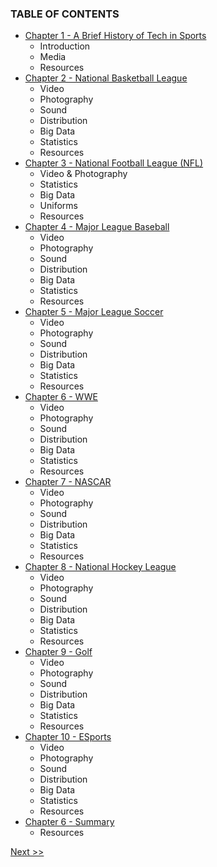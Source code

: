 ### TABLE OF CONTENTS

* [Chapter 1 - A Brief History of Tech in Sports](020-chapter-01.md)
  * Introduction
  * Media
  * Resources
* [Chapter 2 - National Basketball League](030-chapter-02.md)
  * Video
  * Photography
  * Sound
  * Distribution
  * Big Data
  * Statistics
  * Resources
* [Chapter 3 - National Football League (NFL)](040-chapter-03.md)
  * Video & Photography
  * Statistics
  * Big Data
  * Uniforms
  * Resources
* [Chapter 4 - Major League Baseball](050-chapter-04.md)
  * Video
  * Photography
  * Sound
  * Distribution
  * Big Data
  * Statistics
  * Resources
* [Chapter 5 - Major League Soccer](060-chapter-05.md)
  * Video
  * Photography
  * Sound
  * Distribution
  * Big Data
  * Statistics
  * Resources
* [Chapter 6 - WWE](070-chapter-06.md)
  * Video
  * Photography
  * Sound
  * Distribution
  * Big Data
  * Statistics
  * Resources
* [Chapter 7 - NASCAR](080-chapter-07.md)
  * Video
  * Photography
  * Sound
  * Distribution
  * Big Data
  * Statistics
  * Resources
* [Chapter 8 - National Hockey League](090-chapter-08.md)
  * Video
  * Photography
  * Sound
  * Distribution
  * Big Data
  * Statistics
  * Resources
* [Chapter 9 - Golf](090-chapter-08.md)
  * Video
  * Photography
  * Sound
  * Distribution
  * Big Data
  * Statistics
  * Resources
* [Chapter 10 - ESports](090-chapter-08.md)
  * Video
  * Photography
  * Sound
  * Distribution
  * Big Data
  * Statistics
  * Resources
* [Chapter 6 - Summary](070-chapter-06.md)
  * Resources

[Next >>](010-chapter-00.md)
